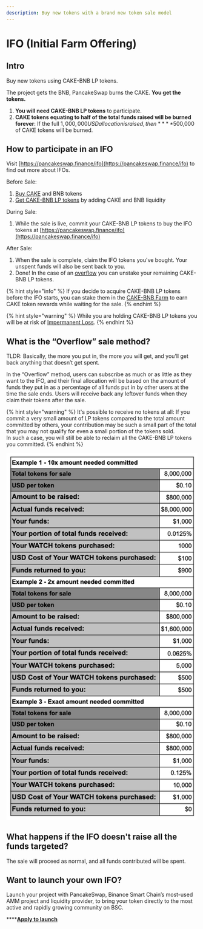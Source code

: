 ```yaml
---
description: Buy new tokens with a brand new token sale model
---
```


# IFO \(Initial Farm Offering\)

## Intro

Buy new tokens using CAKE-BNB LP tokens. 

The project gets the BNB, PancakeSwap burns the CAKE. **You get the tokens.**

1. **You will need CAKE-BNB LP tokens** to participate.
2. **CAKE tokens equating to half of the total funds raised will be burned forever**: If the full $1,000,000 USD allocation is raised, then ****$500,000 of CAKE tokens will be burned.

## **How to participate in an IFO**

Visit [https://pancakeswap.finance/ifo](https://pancakeswap.finance/ifo) to find out more about IFOs.

Before Sale:

1. [Buy CAKE](https://exchange.pancakeswap.finance/?_gl=1*1bc8owa*_ga*ODA4ODE5MjM4LjE2MDUxNTI3NTE.*_ga_334KNG3DMQ*MTYwNTQ4OTEwNy4yNi4xLjE2MDU0ODkxMjcuMA..#/swap) and BNB tokens
2. [Get CAKE-BNB LP tokens](https://exchange.pancakeswap.finance/?_gl=1*14203p6*_ga*ODA4ODE5MjM4LjE2MDUxNTI3NTE.*_ga_334KNG3DMQ*MTYwNTQ4OTEwNy4yNi4xLjE2MDU0ODkyMzAuMA..#/pool) by adding CAKE and BNB liquidity

During Sale:

1. While the sale is live, commit your CAKE-BNB LP tokens to buy the IFO tokens at [https://pancakeswap.finance/ifo](https://pancakeswap.finance/ifo)

After Sale:

1. When the sale is complete, claim the IFO tokens you've bought. Your unspent funds will also be sent back to you.
2. Done! In the case of an [overflow](https://app.gitbook.com/@pancakeswap-1/s/pancakeswap/~/drafts/-MMK-KmBq5_Mfs94Ul6x/core-products/ifo-initial-farm-offering#overflow) you can unstake your remaining CAKE-BNB LP tokens.

{% hint style="info" %}
If you decide to acquire CAKE-BNB LP tokens before the IFO starts, you can stake them in the [CAKE-BNB Farm](https://pancakeswap.finance/farms) to earn CAKE token rewards while waiting for the sale.
{% endhint %}

{% hint style="warning" %}
While you are holding CAKE-BNB LP tokens you will be at risk of [Impermanent Loss](https://academy.binance.com/en/articles/impermanent-loss-explained).
{% endhint %}

## **What is the “Overflow” sale method?** <a id="overflow"></a>

TLDR: Basically, the more you put in, the more you will get, and you’ll get back anything that doesn’t get spent.

In the “Overflow” method, users can subscribe as much or as little as they want to the IFO, and their final allocation will be based on the amount of funds they put in as a percentage of all funds put in by other users at the time the sale ends. Users will receive back any leftover funds when they claim their tokens after the sale.

{% hint style="warning" %}
It's possible to receive no tokens at all: If you commit a very small amount of LP tokens compared to the total amount committed by others, your contribution may be such a small part of the total that you may not qualify for even a small portion of the tokens sold.  
In such a case, you will still be able to reclaim all the CAKE-BNB LP tokens you committed.
{% endhint %}



![Three models of possible outcomes for the Overflow method.](../.gitbook/assets/image.png)

## What happens if the IFO doesn't raise all the funds targeted?

The sale will proceed as normal, and all funds contributed will be spent.

## Want to launch your own IFO?

Launch your project with PancakeSwap, Binance Smart Chain’s most-used AMM project and liquidity provider, to bring your token directly to the most active and rapidly growing community on BSC.

\*\*\*\*[**Apply to launch**](https://docs.google.com/forms/d/e/1FAIpQLScGdT5rrVMr4WOWr08pvcroSeuIOtEJf1sVdQGVdcAOqryigQ/viewform)

